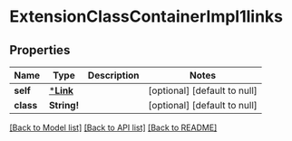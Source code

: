 # ExtensionClassContainerImpl1links

## Properties
Name | Type | Description | Notes
------------ | ------------- | ------------- | -------------
**self** | [***Link**](Link.md) |  | [optional] [default to null]
**class** | **String!** |  | [optional] [default to null]

[[Back to Model list]](../README.md#documentation-for-models) [[Back to API list]](../README.md#documentation-for-api-endpoints) [[Back to README]](../README.md)


